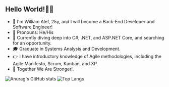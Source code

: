 ## Hello World!👋👋

- 🌱 I'm William Alef, 25y, and I will become a Back-End Developer and Software Engineer!
- 🔭 Pronouns: He/His
- 🔭 Currently diving deep into C#, .NET, and ASP.NET Core, and searching for an opportunity.
- :mortar_board: Graduate in Systems Analysis and Development.
- :point_right: I have introductory knowledge of Agile methodologies, including the Agile Manifesto, Scrum, Kanban, and XP.
- :muscle: Together We Are Stronger!.

![Anurag's GitHub stats](https://github-readme-stats.vercel.app/api?username=William-Alef&show_icons=true&theme=nightowl ) 
![Top Langs](https://github-readme-stats.vercel.app/api/top-langs/?username=William-Alef&layout=compact)

